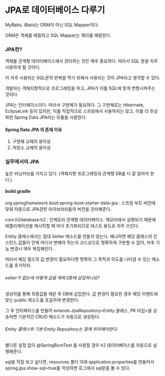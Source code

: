# JPA로 데이터베이스 다루기

MyBatis, iBatis는 ORM이 아닌 SQL Mapper이다.

ORM은 객체를 매핑하고 SQL Mapper는 쿼리를 매핑한다.

### JPA란?
객체를 관계형 데이터베이스에서 관리하는 것은 매우 중요하다. 따라서 SQL 문을 자주 사용하게 될 것이다.

이 자주 사용되는 SQL문의 반복을 막기 위해서 사용되는 것이 JPA라고 생각할 수 있다.

개발자는 객체지향적으로 프로그래밍을 하고, JPA가 이를 SQL에 맞게 변형시켜주는 것이다.

JPA는 인터페이스이다. 따라서 구현체가 필요하다. 그 구현체로는 Hibernate, EclipseLink 등이 있지만, 이를 직접적으로 스프링에서 사용하지는 않고, 이를 더 추상화한 Spring Data JPA라는 모듈을 사용한다.

#### Spring Data JPA 의 존재 이유
1. 구현체 교체의 용이성
2. 저장소 교체의 용이성

### 실무에서의 JPA
높은 러닝커브를 가지고 있다. (객체지향 프로그래밍과 관계형 DB를 다 잘 알아야 한다.)

#### build.gradle
org.springframework.boot:spring-boot-starter-data-jpa : 스프링 부트 버전에 맞춰 자동으로 JPA관련 라이브러리들의 버전을 관리해준다.

com.h2database:h2 : 인메모리 관계형 데이터베이스. 메모리에서 실행되기 때문에 애플리케이션을 재시작할 때 마다 초기화되므로 테스트 용도로 자주 쓰인다.

Entity 클래스에서는 절대 Setter 메소드를 만들지 않는다. 왜냐하면 해당 클래스의 인스턴스 값들이 언제 어디서 변해야 하는지 코드상으로 명확하게 구분할 수 없어, 차후 기능 변경시 매우 복잡해진다.

따라서 해당 필드의 값 변경이 필요하다면 명확히 그 목적과 의도를 나타낼 수 있는 메소드를 추가하자.

###### setter가 없는데 어떻게 값을 채워 DB에 삽입하나요?
생성자를 통해 최종값을 채운 후 DB에 삽입한다.
값 변경이 필요한 경우 해당 이벤트에 맞는 public 메소드를 호출하여 변경한다.

그 후 인터페이스를 만들어 extends JpaRepository<Entity 클래스, PK 타입>을 상송하면 기본적인 CRUD 메소드가 자동으로 생성된다.

###### Entity 클래스와 기본 Entity Repository는 함께 위치해야한다.

별다른 설정 없이 @SpringBootTest 를 사용할 경우 h2 데이터베이스를 자동으로 실행해준다.

sql을 직접 보고 싶다면, resources 폴더 아래 application.properties를 만들어서 spring.jpa.show-sql=true를 작성하면 로그에서 sql문을 볼 수 있다.



